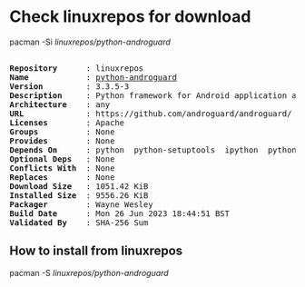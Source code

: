 # Check linuxrepos for download

pacman -Si *linuxrepos/python-androguard*

<div class="highlight"><pre class="highlight"><text>
<b>Repository</b>      : linuxrepos
<b>Name</b>            : <a href="../../x86_64/python-androguard-3.3.5-3-any.pkg.tar.zst">python-androguard</a>
<b>Version</b>         : 3.3.5-3
<b>Description</b>     : Python framework for Android application analysis.
<b>Architecture</b>    : any
<b>URL</b>             : https://github.com/androguard/androguard/
<b>Licenses</b>        : Apache
<b>Groups</b>          : None
<b>Provides</b>        : None
<b>Depends On</b>      : python  python-setuptools  ipython  python-future  python-networkx  python-pygments  python-lxml  python-colorama  python-matplotlib  python-asn1crypto  python-click  python-pydot
<b>Optional Deps</b>   : None
<b>Conflicts With</b>  : None
<b>Replaces</b>        : None
<b>Download Size</b>   : 1051.42 KiB
<b>Installed Size</b>  : 9556.26 KiB
<b>Packager</b>        : Wayne Wesley <wayne6324@gmail.com>
<b>Build Date</b>      : Mon 26 Jun 2023 18:44:51 BST
<b>Validated By</b>    : SHA-256 Sum
</text></pre></div>

## How to install from linuxrepos

pacman -S *linuxrepos/python-androguard*
